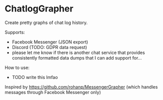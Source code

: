 # ChatlogGrapher

Create pretty graphs of chat log history.

Supports:
- Facebook Messenger (JSON export)
- Discord (TODO: GDPR data request)
- please let me know if there is another chat service that provides consistently formatted data dumps that I can add support for...

How to use:
- TODO write this lmfao

Inspired by https://github.com/rohanp/MessengerGrapher (which handles messages through Facebook Messenger only)
